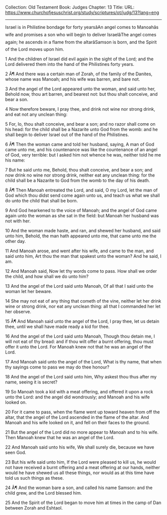 Collection: Old Testament
Book: Judges
Chapter: 13
Title: 
URL: https://www.churchofjesuschrist.org/study/scriptures/ot/judg/13?lang=eng

---

Israel is in Philistine bondage for forty yearsâAn angel comes to Manoahâs wife and promises a son who will begin to deliver IsraelâThe angel comes again; he ascends in a flame from the altarâSamson is born, and the Spirit of the Lord moves upon him.

1 And the children of Israel did evil again in the sight of the Lord; and the Lord delivered them into the hand of the Philistines forty years.

2 Â¶ And there was a certain man of Zorah, of the family of the Danites, whose name was Manoah; and his wife was barren, and bare not.

3 And the angel of the Lord appeared unto the woman, and said unto her, Behold now, thou art barren, and bearest not: but thou shalt conceive, and bear a son.

4 Now therefore beware, I pray thee, and drink not wine nor strong drink, and eat not any unclean thing:

5 For, lo, thou shalt conceive, and bear a son; and no razor shall come on his head: for the child shall be a Nazarite unto God from the womb: and he shall begin to deliver Israel out of the hand of the Philistines.

6 Â¶ Then the woman came and told her husband, saying, A man of God came unto me, and his countenance was like the countenance of an angel of God, very terrible: but I asked him not whence he was, neither told he me his name:

7 But he said unto me, Behold, thou shalt conceive, and bear a son; and now drink no wine nor strong drink, neither eat any unclean thing: for the child shall be a Nazarite to God from the womb to the day of his death.

8 Â¶ Then Manoah entreated the Lord, and said, O my Lord, let the man of God which thou didst send come again unto us, and teach us what we shall do unto the child that shall be born.

9 And God hearkened to the voice of Manoah; and the angel of God came again unto the woman as she sat in the field: but Manoah her husband was not with her.

10 And the woman made haste, and ran, and shewed her husband, and said unto him, Behold, the man hath appeared unto me, that came unto me the other day.

11 And Manoah arose, and went after his wife, and came to the man, and said unto him, Art thou the man that spakest unto the woman? And he said, I am.

12 And Manoah said, Now let thy words come to pass. How shall we order the child, and how shall we do unto him?

13 And the angel of the Lord said unto Manoah, Of all that I said unto the woman let her beware.

14 She may not eat of any thing that cometh of the vine, neither let her drink wine or strong drink, nor eat any unclean thing: all that I commanded her let her observe.

15 Â¶ And Manoah said unto the angel of the Lord, I pray thee, let us detain thee, until we shall have made ready a kid for thee.

16 And the angel of the Lord said unto Manoah, Though thou detain me, I will not eat of thy bread: and if thou wilt offer a burnt offering, thou must offer it unto the Lord. For Manoah knew not that he was an angel of the Lord.

17 And Manoah said unto the angel of the Lord, What is thy name, that when thy sayings come to pass we may do thee honour?

18 And the angel of the Lord said unto him, Why askest thou thus after my name, seeing it is secret?

19 So Manoah took a kid with a meat offering, and offered it upon a rock unto the Lord: and the angel did wondrously; and Manoah and his wife looked on.

20 For it came to pass, when the flame went up toward heaven from off the altar, that the angel of the Lord ascended in the flame of the altar. And Manoah and his wife looked on it, and fell on their faces to the ground.

21 But the angel of the Lord did no more appear to Manoah and to his wife. Then Manoah knew that he was an angel of the Lord.

22 And Manoah said unto his wife, We shall surely die, because we have seen God.

23 But his wife said unto him, If the Lord were pleased to kill us, he would not have received a burnt offering and a meat offering at our hands, neither would he have shewed us all these things, nor would as at this time have told us such things as these.

24 Â¶ And the woman bare a son, and called his name Samson: and the child grew, and the Lord blessed him.

25 And the Spirit of the Lord began to move him at times in the camp of Dan between Zorah and Eshtaol.
